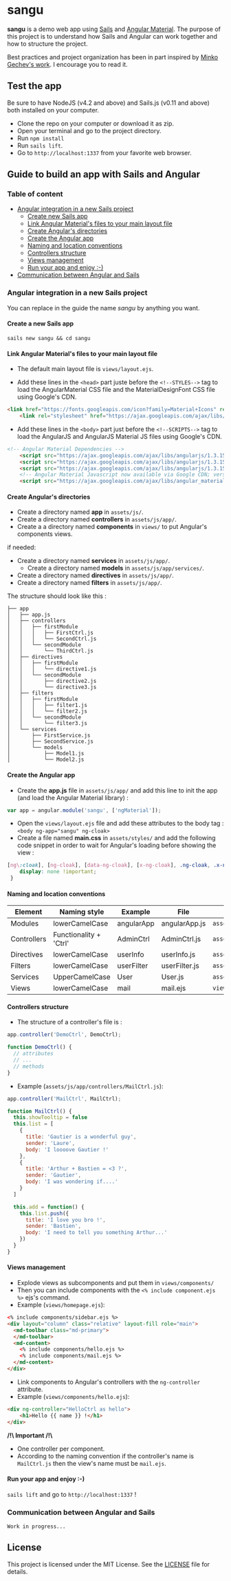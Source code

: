 # sangu

**sangu** is a demo web app using [Sails](https://github.com/balderdashy/sails) and [Angular Material](https://github.com/angular/material). The purpose of this project is to understand how Sails and Angular can work together and how to structure the project.

Best practices and project organization has been in part inspired by [Minko Gechev's work](https://github.com/mgechev/angularjs-style-guide). I encourage you to read it.

## Test the app

Be sure to have NodeJS (v4.2 and above) and Sails.js (v0.11 and above) both installed on your computer.

- Clone the repo on your computer or download it as zip.
- Open your terminal and go to the project directory.
- Run `npm install`
- Run `sails lift`.
- Go to `http://localhost:1337` from your favorite web browser.


## Guide to build an app with Sails and Angular

### Table of content

<!-- TOC depthFrom:3 depthTo:6 withLinks:1 updateOnSave:0 orderedList:0 -->

- [Angular integration in a new Sails project](#angular-integration-in-a-new-sails-project)
	- [Create new Sails app](#create-new-sails-app)
	- [Link Angular Material's files to your main layout file](#link-angular-materials-files-to-your-main-layout-file)
	- [Create Angular's directories](#create-angulars-directories)
	- [Create the Angular app](#create-the-angular-app)
	- [Naming and location conventions](#naming-and-location-conventions)
	- [Controllers structure](#controllers-structure)
	- [Views management](#views-management)
	- [Run your app and enjoy :-)](#run-your-app-and-enjoy-)
- [Communication between Angular and Sails](#communication-between-angular-and-sails)

<!-- /TOC -->

### Angular integration in a new Sails project

You can replace in the guide the name _sangu_ by anything you want.

#### Create a new Sails app

`sails new sangu && cd sangu`

#### Link Angular Material's files to your main layout file
- The default main layout file is `views/layout.ejs`.

- Add these lines in the `<head>` part juste before the `<!--STYLES-->` tag to load the AngularMaterial CSS file and the MaterialDesignFont CSS file using Google's CDN.

```html
<link href="https://fonts.googleapis.com/icon?family=Material+Icons" rel="stylesheet">
    <link rel="stylesheet" href="https://ajax.googleapis.com/ajax/libs/angular_material/0.11.2/angular-material.min.css">
```

- Add these lines in the `<body>` part just before the `<!--SCRIPTS-->` tag to load the AngularJS and AngularJS Material JS files using Google's CDN.


```html
<!-- Angular Material Dependencies -->
    <script src="https://ajax.googleapis.com/ajax/libs/angularjs/1.3.15/angular.min.js"></script>
    <script src="https://ajax.googleapis.com/ajax/libs/angularjs/1.3.15/angular-animate.min.js"></script>
    <script src="https://ajax.googleapis.com/ajax/libs/angularjs/1.3.15/angular-aria.min.js"></script>
    <!-- Angular Material Javascript now available via Google CDN; version 0.11.2 used here -->
    <script src="https://ajax.googleapis.com/ajax/libs/angular_material/0.11.2/angular-material.min.js"></script>
```

#### Create Angular's directories

- Create a directory named **app** in `assets/js/`.
- Create a directory named **controllers** in `assets/js/app/`.
- Create a a directory named **components** in `views/` to put Angular's components views.


if needed:

- Create a directory named **services** in `assets/js/app/`.
	- Create a directory named **models** in `assets/js/app/services/`.
- Create a directory named **directives** in `assets/js/app/`.
- Create a directory named **filters** in `assets/js/app/`.

The structure should look like this :

```
├── app
│   ├── app.js
│   ├── controllers
│   │   ├── firstModule
│   │   │   ├── FirstCtrl.js
│   │   │   └── SecondCtrl.js
│   │   └── secondModule
│   │       └── ThirdCtrl.js
│   ├── directives
│   │   ├── firstModule
│   │   │   └── directive1.js
│   │   └── secondModule
│   │       ├── directive2.js
│   │       └── directive3.js
│   ├── filters
│   │   ├── firstModule
│   │   │   ├── filter1.js
│   │   │   └── filter2.js
│   │   └── secondModule
│   │       └── filter3.js
│   └── services
│       ├── FirstService.js
│       ├── SecondService.js
│       └── models
│           ├── Model1.js
│           └── Model2.js
```

#### Create the Angular app

- Create the **app.js** file in `assets/js/app/` and add this line to init the app (and load the Angular Material library) :

```javascript
var app = angular.module('sangu', ['ngMaterial']);
```

- Open the `views/layout.ejs` file and add these attributes to the body tag : `<body ng-app="sangu" ng-cloak>`
- Create a file named **main.css** in `assets/styles/` and add the following code snippet in order to wait for Angular's loading before showing the view :

```css
[ng\:cloak], [ng-cloak], [data-ng-cloak], [x-ng-cloak], .ng-cloak, .x-ng-cloak {
    display: none !important;
 }
```

#### Naming and location conventions


Element | Naming style | Example | File | Location
--------|--------|--------|--------|--------
Modules | lowerCamelCase  | angularApp | angularApp.js | `assets/js/app/`
Controllers | Functionality + 'Ctrl'  | AdminCtrl | AdminCtrl.js | `assets/js/app/controllers/`
Directives | lowerCamelCase  | userInfo | userInfo.js | `assets/js/app/directives/`
Filters | lowerCamelCase | userFilter | userFilter.js | `assets/js/app/filters/`
Services | UpperCamelCase | User | User.js | `assets/js/app/services/`
Views | lowerCamelCase | mail | mail.ejs | `views/components/`


#### Controllers structure

- The structure of a controller's file is :

```javascript
app.controller('DemoCtrl', DemoCtrl);

function DemoCtrl() {
  // attributes
  // ...
  // methods
}
```

- Example (`assets/js/app/controllers/MailCtrl.js`):

```javascript
app.controller('MailCtrl', MailCtrl);

function MailCtrl() {
  this.showTooltip = false
  this.list = [
    {
      title: 'Gautier is a wonderful guy',
      sender: 'Laure',
      body: 'I loooove Gautier !'
    },
    {
      title: 'Arthur + Bastien = <3 ?',
      sender: 'Gautier',
      body: 'I was wondering if....'
    }
  ]

  this.add = function() {
    this.list.push({
      title: 'I love you bro !',
      sender: 'Bastien',
      body: 'I need to tell you something Arthur...'
    })
  }
}

```

#### Views management

- Explode views as subcomponents and put them in `views/components/`
- Then you can include components with the `<% include component.ejs %>` ejs's command.
- Example (`views/homepage.ejs`):

```html
<% include components/sidebar.ejs %>
<div layout="column" class="relative" layout-fill role="main">
  <md-toolbar class="md-primary">
  </md-toolbar>
  <md-content>
    <% include components/hello.ejs %>
    <% include components/mail.ejs %>
  </md-content>
</div>
```
- Link components to Angular's controllers with the `ng-controller` attribute.
- Example (`views/components/hello.ejs`):

```html
<div ng-controller="HelloCtrl as hello">
    <h1>Hello {{ name }} !</h1>
</div>
```

**/!\ Important /!\\**

- One controller per component.
- According to the naming convention if the controller's name is `MailCtrl.js` then the view's name must be `mail.ejs`.


#### Run your app and enjoy :-)

`sails lift` and go to `http://localhost:1337` !


### Communication between Angular and Sails

    Work in progress...

## License


This project is licensed under the MIT License. See the [LICENSE](LICENSE) file for details.
